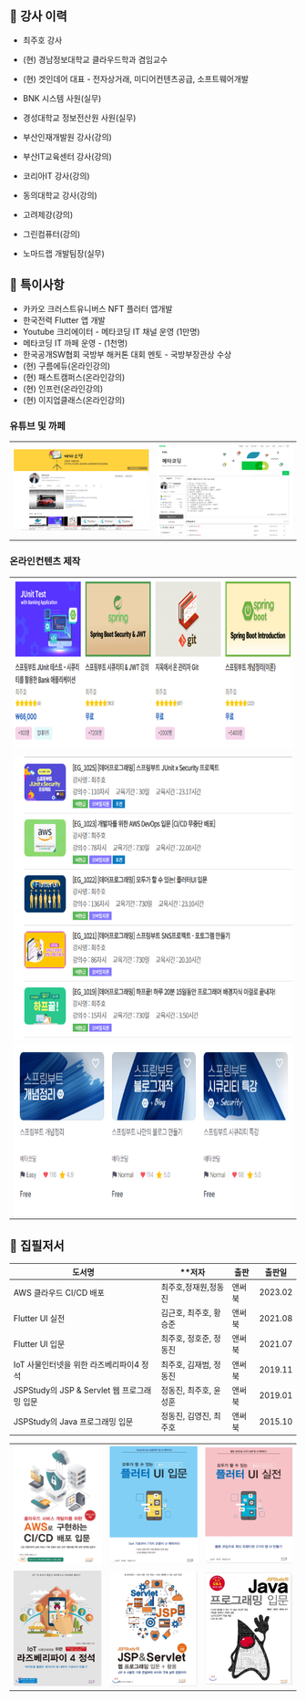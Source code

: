 ## 📌 강사 이력

- 최주호 강사

- (현) 경남정보대학교 클라우드학과 겸임교수
- (현) 겟인데어 대표 - 전자상거래, 미디어컨텐츠공급, 소프트웨어개발

- BNK 시스템 사원(실무)
- 경성대학교 정보전산원 사원(실무)
- 부산인재개발원 강사(강의)
- 부산IT교육센터 강사(강의)
- 코리아IT 강사(강의)
- 동의대학교 강사(강의)
- 고려제강(강의)
- 그린컴퓨터(강의)
- 노마드랩 개발팀장(실무)


## 📌 특이사항

- 카카오 크러스트유니버스 NFT 플러터 앱개발
- 한국전력 Flutter 앱 개발
- Youtube 크리에이터 - 메타코딩 IT 채널 운영 (1만명)
- 메타코딩 IT 까페 운영 - (1천명)
- 한국공개SW협회 국방부 해커톤 대회 멘토 - 국방부장관상 수상
- (현) 구름에듀(온라인강의)
- (현) 패스트캠퍼스(온라인강의)
- (현) 인프런(온라인강의)
- (현) 이지업클래스(온라인강의)



### 유튜브 및 까페

<table>
    <tr>
    	<td><img src="images/image-20230420100004080.png"></td>
        <td><img src="images/image-20230420095934366.png"></td>
    </tr>
</table>




### 온라인컨텐츠 제작

<table>
    <tr>
    	<td><img src="images/image-20230420100835279.png" height="300px" width="100%"></td>
    </tr>
    <tr>
		<td><img src="images/image-20230420100856980.png" height="500px" width="100%"></td>
    </tr>
        <tr>
        <td><img src="images/image-20230420101103307.png" height="300px" width="100%"></td>
    </tr>
</table>




## 📌 집필저서

| 도서명                                      | **저자                 | 출판   | 출판일  |
| ------------------------------------------- | ---------------------- | ------ | ------- |
| AWS 클라우드 CI/CD 배포                     | 최주호,정재원,정동진   | 앤써북 | 2023.02 |
| Flutter UI 실전                             | 김근호, 최주호, 황승준 | 앤써북 | 2021.08 |
| Flutter UI 입문                             | 최주호, 정호준, 정동진 | 앤써북 | 2021.07 |
| IoT 사물인터넷을 위한 라즈베리파이4 정석    | 최주호, 김재범, 정동진 | 앤써북 | 2019.11 |
| JSPStudy의 JSP & Servlet 웹 프로그래밍 입문 | 정동진, 최주호, 윤성훈 | 앤써북 | 2019.01 |
| JSPStudy의 Java 프로그래밍 입문             | 정동진, 김영진, 최주호 | 앤써북 | 2015.10 |

<table>
    <tr>
    	<td><img src="images/image-20230420100356828.png" width="100%"></td>
        <td><img src="images/image-20230420100422961.png" width="100%"></td>
        <td><img src="images/image-20230420100432587.png" width="100%"></td>
    </tr>
    <tr>
        <td><img src="images/image-20230420100412671.png" width="100%"></td>
    	<td><img src="images/image-20230420100449369.png" width="100%"></td>
        <td><img src="images/image-20230420100458019.png" width="100%"></td>
    </tr>
</table>

